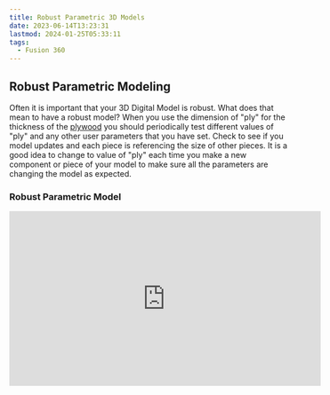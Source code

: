 ```yaml
---
title: Robust Parametric 3D Models
date: 2023-06-14T13:23:31
lastmod: 2024-01-25T05:33:11
tags:
  - Fusion 360
---
```


## Robust Parametric Modeling

Often it is important that your 3D Digital Model is robust. What does that mean to have a robust model? When you use the dimension of "ply" for the thickness of the [plywood](../../woodworking/plywood.md) you should periodically test different values of "ply" and any other user parameters that you have set. Check to see if you model updates and each piece is referencing the size of other pieces. It is a good idea to change to value of "ply" each time you make a new component or piece of your model to make sure all the parameters are changing the model as expected.

<div class="video-grid">
<div class="video-card">

### Robust Parametric Model

<div class="iframe-16-9-container">
<iframe class="youTubeIframe" width="560" height="315" src="https://www.youtube.com/embed/QyylTzMDa54" title="YouTube video player" frameborder="0" allow="accelerometer; autoplay; clipboard-write; encrypted-media; gyroscope; picture-in-picture; web-share" allowfullscreen></iframe>
</div>
</div>

</div>
